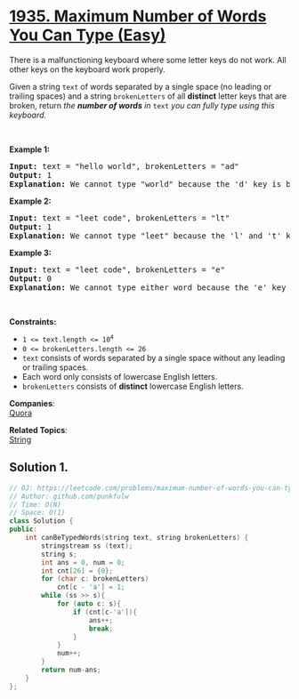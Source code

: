 # [1935. Maximum Number of Words You Can Type (Easy)](https://leetcode.com/problems/maximum-number-of-words-you-can-type/)

<p>There is a malfunctioning keyboard where some letter keys do not work. All other keys on the keyboard work properly.</p>

<p>Given a string <code>text</code> of words separated by a single space (no leading or trailing spaces) and a string <code>brokenLetters</code> of all <strong>distinct</strong> letter keys that are broken, return <em>the <strong>number of words</strong> in</em> <code>text</code> <em>you can fully type using this keyboard</em>.</p>

<p>&nbsp;</p>
<p><strong>Example 1:</strong></p>

<pre><strong>Input:</strong> text = "hello world", brokenLetters = "ad"
<strong>Output:</strong> 1
<strong>Explanation:</strong> We cannot type "world" because the 'd' key is broken.
</pre>

<p><strong>Example 2:</strong></p>

<pre><strong>Input:</strong> text = "leet code", brokenLetters = "lt"
<strong>Output:</strong> 1
<strong>Explanation:</strong> We cannot type "leet" because the 'l' and 't' keys are broken.
</pre>

<p><strong>Example 3:</strong></p>

<pre><strong>Input:</strong> text = "leet code", brokenLetters = "e"
<strong>Output:</strong> 0
<strong>Explanation:</strong> We cannot type either word because the 'e' key is broken.
</pre>

<p>&nbsp;</p>
<p><strong>Constraints:</strong></p>

<ul>
	<li><code>1 &lt;= text.length &lt;= 10<sup>4</sup></code></li>
	<li><code>0 &lt;= brokenLetters.length &lt;= 26</code></li>
	<li><code>text</code> consists of words separated by a single space without any leading or trailing spaces.</li>
	<li>Each word only consists of lowercase English letters.</li>
	<li><code>brokenLetters</code> consists of <strong>distinct</strong> lowercase English letters.</li>
</ul>


**Companies**:  
[Quora](https://leetcode.com/company/quora)

**Related Topics**:  
[String](https://leetcode.com/tag/string/)

## Solution 1.

```cpp
// OJ: https://leetcode.com/problems/maximum-number-of-words-you-can-type/
// Author: github.com/punkfulw
// Time: O(N)
// Space: O(1)
class Solution {
public:
    int canBeTypedWords(string text, string brokenLetters) {
        stringstream ss (text);
        string s;
        int ans = 0, num = 0;
        int cnt[26] = {0};
        for (char c: brokenLetters)
            cnt[c - 'a'] = 1;
        while (ss >> s){
            for (auto c: s){
                if (cnt[c-'a']){
                    ans++;
                    break;
                }
            }
            num++;
        }
        return num-ans;
    }
};
```
